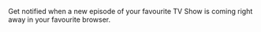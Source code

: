 Get notified when a new episode of your favourite TV Show is coming right away in your favourite browser.